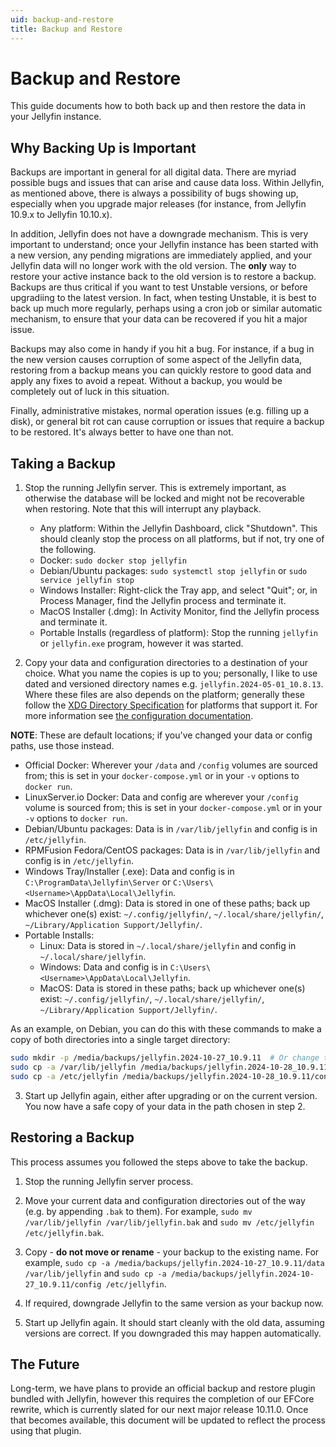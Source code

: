 ```yaml
---
uid: backup-and-restore
title: Backup and Restore
---
```


# Backup and Restore

This guide documents how to both back up and then restore the data in your Jellyfin instance.

## Why Backing Up is Important

Backups are important in general for all digital data. There are myriad possible bugs and issues that can arise and cause data loss. Within Jellyfin, as mentioned above, there is always a possibility of bugs showing up, especially when you upgrade major releases (for instance, from Jellyfin 10.9.x to Jellyfin 10.10.x).

In addition, Jellyfin does not have a downgrade mechanism. This is very important to understand; once your Jellyfin instance has been started with a new version, any pending migrations are immediately applied, and your Jellyfin data will no longer work with the old version. The **only** way to restore your active instance back to the old version is to restore a backup. Backups are thus critical if you want to test Unstable versions, or before upgradiing to the latest version. In fact, when testing Unstable, it is best to back up much more regularly, perhaps using a cron job or similar automatic mechanism, to ensure that your data can be recovered if you hit a major issue.

Backups may also come in handy if you hit a bug. For instance, if a bug in the new version causes corruption of some aspect of the Jellyfin data, restoring from a backup means you can quickly restore to good data and apply any fixes to avoid a repeat. Without a backup, you would be completely out of luck in this situation.

Finally, administrative mistakes, normal operation issues (e.g. filling up a disk), or general bit rot can cause corruption or issues that require a backup to be restored. It's always better to have one than not.

## Taking a Backup

1. Stop the running Jellyfin server. This is extremely important, as otherwise the database will be locked and might not be recoverable when restoring. Note that this will interrupt any playback.

   * Any platform: Within the Jellyfin Dashboard, click "Shutdown". This should cleanly stop the process on all platforms, but if not, try one of the following.
   * Docker: `sudo docker stop jellyfin`
   * Debian/Ubuntu packages: `sudo systemctl stop jellyfin` or `sudo service jellyfin stop`
   * Windows Installer: Right-click the Tray app, and select "Quit"; or, in Process Manager, find the Jellyfin process and terminate it.
   * MacOS Installer (.dmg): In Activity Monitor, find the Jellyfin process and terminate it.
   * Portable Installs (regardless of platform): Stop the running `jellyfin` or `jellyfin.exe` program, however it was started.

2. Copy your data and configuration directories to a destination of your choice. What you name the copies is up to you; personally, I like to use dated and versioned directory names e.g. `jellyfin.2024-05-01_10.8.13`. Where these files are also depends on the platform; generally these follow the [XDG Directory Specification](https://specifications.freedesktop.org/basedir-spec/latest/) for platforms that support it. For more information see [the configuration documentation](/docs/general/administration/configuration/#server-paths).

  **NOTE**: These are default locations; if you've changed your data or config paths, use those instead.

   * Official Docker: Wherever your `/data` and `/config` volumes are sourced from; this is set in your `docker-compose.yml` or in your `-v` options to `docker run`.
   * LinuxServer.io Docker: Data and config are wherever your `/config` volume is sourced from; this is set in your `docker-compose.yml` or in your `-v` options to `docker run`.
   * Debian/Ubuntu packages: Data is in `/var/lib/jellyfin` and config is in `/etc/jellyfin`.
   * RPMFusion Fedora/CentOS packages: Data is in `/var/lib/jellyfin` and config is in `/etc/jellyfin`.
   * Windows Tray/Installer (.exe): Data and config is in `C:\ProgramData\Jellyfin\Server` or `C:\Users\<Username>\AppData\Local\Jellyfin`.
   * MacOS Installer (.dmg): Data is stored in one of these paths; back up whichever one(s) exist: `~/.config/jellyfin/`, `~/.local/share/jellyfin/`, `~/Library/Application Support/Jellyfin/`.
   * Portable Installs:
      * Linux: Data is stored in `~/.local/share/jellyfin` and config in `~/.local/share/jellyfin`.
      * Windows: Data and config is in `C:\Users\<Username>\AppData\Local\Jellyfin`.
      * MacOS: Data is stored in these paths; back up whichever one(s) exist: `~/.config/jellyfin/`, `~/.local/share/jellyfin/`, `~/Library/Application Support/Jellyfin/`.

  As an example, on Debian, you can do this with these commands to make a copy of both directories into a single target directory:

  ```bash
  sudo mkdir -p /media/backups/jellyfin.2024-10-27_10.9.11  # Or change the path wherever in your system makes sense to you
  sudo cp -a /var/lib/jellyfin /media/backups/jellyfin.2024-10-28_10.9.11/data
  sudo cp -a /etc/jellyfin /media/backups/jellyfin.2024-10-28_10.9.11/config
  ```

3. Start up Jellyfin again, either after upgrading or on the current version. You now have a safe copy of your data in the path chosen in step 2.

## Restoring a Backup

This process assumes you followed the steps above to take the backup.

1. Stop the running Jellyfin server process.

2. Move your current data and configuration directories out of the way (e.g. by appending `.bak` to them). For example, `sudo mv /var/lib/jellyfin /var/lib/jellyfin.bak` and `sudo mv /etc/jellyfin /etc/jellyfin.bak`.

3. Copy - **do not move or rename** - your backup to the existing name. For example, `sudo cp -a /media/backups/jellyfin.2024-10-27_10.9.11/data /var/lib/jellyfin` and `sudo cp -a /media/backups/jellyfin.2024-10-27_10.9.11/config /etc/jellyfin`.

4. If required, downgrade Jellyfin to the same version as your backup now.

5. Start up Jellyfin again. It should start cleanly with the old data, assuming versions are correct. If you downgraded this may happen automatically.

## The Future

Long-term, we have plans to provide an official backup and restore plugin bundled with Jellyfin, however this requires the completion of our EFCore rewrite, which is currently slated for our next major release 10.11.0. Once that becomes available, this document will be updated to reflect the process using that plugin.
